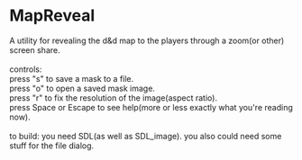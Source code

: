 # MapReveal
A utility for revealing the d&d map to the players through a zoom(or other) screen share.<br>
<br>
controls:<br>
press "s" to save a mask to a file.<br>
press "o" to open a saved mask image.<br>
press "r" to fix the resolution of the image(aspect ratio).<br>
press Space or Escape to see help(more or less exactly what you're reading now).<br>
<br>
to build: you need SDL(as well as SDL_image).  you also could need some stuff for the file dialog.
